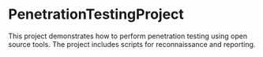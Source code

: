 # PenetrationTestingProject
This project demonstrates how to perform penetration testing using open source tools. The project includes scripts for reconnaissance and reporting.
